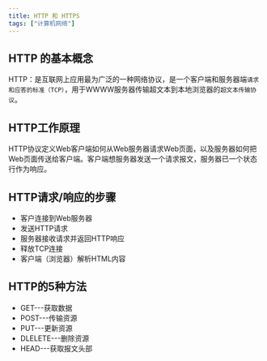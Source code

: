```yaml
---
title: HTTP 和 HTTPS
tags: ["计算机网络"]
---
```


## HTTP 的基本概念

HTTP：是互联网上应用最为广泛的一种网络协议，是一个客户端和服务器端`请求和应答的标准（TCP）`，用于WWWW服务器传输超文本到本地浏览器的`超文本传输协议`。

## HTTP工作原理
HTTP协议定义Web客户端如何从Web服务器请求Web页面，以及服务器如何把Web页面传送给客户端。客户端想服务器发送一个请求报文，服务器已一个状态行作为响应。

## HTTP请求/响应的步骤
- 客户连接到Web服务器
- 发送HTTP请求
- 服务器接收请求并返回HTTP响应
- 释放TCP连接
- 客户端（浏览器）解析HTML内容

## HTTP的5种方法
- GET---获取数据
- POST---传输资源
- PUT---更新资源
- DLELETE---删除资源
- HEAD---获取报文头部